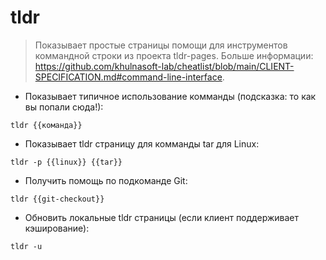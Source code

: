 # tldr

> Показывает простые страницы помощи для инструментов коммандной строки из проекта tldr-pages.
> Больше информации: <https://github.com/khulnasoft-lab/cheatlist/blob/main/CLIENT-SPECIFICATION.md#command-line-interface>.

- Показывает типичное использование комманды (подсказка: то как вы попали сюда!):

`tldr {{команда}}`

- Показывает tldr страницу для комманды tar для Linux:

`tldr -p {{linux}} {{tar}}`

- Получить помощь по подкоманде Git:

`tldr {{git-checkout}}`

- Обновить локальные tldr страницы (если клиент поддерживает кэширование):

`tldr -u`
